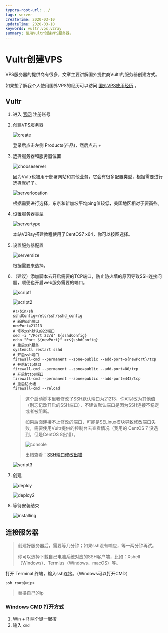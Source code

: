 ```yaml
---
typora-root-url: ../
tags: server
createTime: 2020-03-10
updateTime: 2020-03-10
keywords: vultr,vps,v2ray
summary: 使用Vultr创建VPS服务器。
---
```


# Vultr创建VPS

VPS服务器的提供商有很多，文章主要讲解国外提供商Vultr的服务器创建方式。

如果想了解我个人使用国外VPS的经历可以访问 [国外VPS使用经历](https://anandzhang.com/posts/ivy/2) 。

## Vultr

1. 进入 [官网](https://www.vultr.com/?ref=8484002) 注册账号

2. 创建VPS服务器

   ![create](/images/server/5/create.png)

   登录后点击左侧 Products(产品)，然后点击 +

3. 选择服务器和服务器位置

   ![chooseserver](/images/server/5/chooseserver.png)

   因为Vultr也被用于部署网站和其他业务，它会有很多配置类型，根据需要进行选择就好了。

   ![serverlocation](/images/server/5/serverlocation.png)

   根据需要进行选择，东京和新加坡平均ping值较低，美国地区相对于要高些。
   
4. 设置服务器类型

   ![servertype](/images/server/5/servertype.png)

   本站V2Ray搭建教程使用了CentOS7 x64，你可以按图选择。

5. 设置服务器配置

   ![serversize](/images/server/5/serversize.png)

   根据需要来选择。

6. （建议）添加脚本去开启需要的TCP端口，防止防火墙的原因导致SSH连接问题，顺便也开启web服务需要的端口。

   ![script1](/images/server/5/script1.png)

   ![script2](/images/server/5/script2.png)

   ```shell
   #!/bin/sh
   sshdConfig=/etc/ssh/sshd_config
   # 新的ssh端口
   newPort=21213
   # 修改ssh默认的22端口
   sed -i "/Port 22/d" ${sshdConfig}
   echo "Port ${newPort}" >>${sshdConfig}
   # 重启ssh服务
   systemctl restart sshd
   # 开启ssh端口
   firewall-cmd --permanent --zone=public --add-port=${newPort}/tcp
   # 开启http端口
   firewall-cmd --permanent --zone=public --add-port=80/tcp
   # 开启https端口
   firewall-cmd --permanent --zone=public --add-port=443/tcp
   # 重启防火墙
   firewall-cmd --reload
   ```

   > 这个启动脚本里我修改了SSH默认端口为21213，你可以改为其他值（别忘记改开启的SSH端口），不建议默认端口是因为SSH连接不稳定或者被阻断。
   >
   > 如果后面连接不上修改的端口，可能是SELinux模块导致修改端口失败，需要使用Vultr提供的控制台去查看情况（我用的 CentOS 7 没遇到，但是CentOS 8出错）。
   >
   > ![console](/images/server/5/console.png)
   >
   > 出错查看：[SSH端口修改出错](https://anandzhang.com/posts/server/7) 
   >
   
   ![script3](/images/server/5/script3.png)
   
7. 创建

   ![deploy](/images/server/5/deploy.png)

   ![deploy2](/images/server/5/deploy2.png)

8. 等待安装结束

   ![installing](/images/server/5/installing.png)

## 连接服务器

>创建好服务器后，需要等几分钟；如果ssh没有响应，等一两分钟再试。
>
>你可以选择下载自己电脑系统对应的SSH客户端，比如：Xshell（Windows）、Termius（Windows、macOS）等。

打开 Terminal 终端，输入ssh连接。（Windows可以打开CMD）

```shell
ssh root@<ip>
```

> 替换自己的ip

### Windows CMD 打开方式

1. Win + R 两个键一起按
2. 输入 `cmd` 